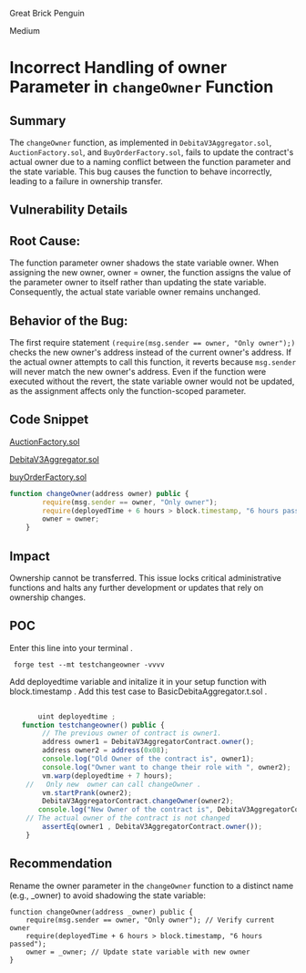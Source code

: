 Great Brick Penguin

Medium

# Incorrect Handling of owner Parameter in `changeOwner` Function

## Summary
The `changeOwner` function, as implemented in `DebitaV3Aggregator.sol`, `AuctionFactory.sol`, and `BuyOrderFactory.sol`, fails to update the contract's actual owner due to a naming conflict between the function parameter and the state variable. This bug causes the function to behave incorrectly, leading to a failure in ownership transfer.

## Vulnerability Details
## Root Cause:
The function parameter owner shadows the state variable owner. When assigning the new owner, owner = owner, the function assigns the value of the parameter owner to itself rather than updating the state variable. Consequently, the actual state variable owner remains unchanged.

## Behavior of the Bug:

The first require statement `(require(msg.sender == owner, "Only owner");)` checks the new owner's address instead of the current owner's address. If the actual owner attempts to call this function, it reverts because `msg.sender` will never match the new owner's address.
Even if the function were executed without the revert, the state variable owner would not be updated, as the assignment affects only the function-scoped parameter.

## Code Snippet
[AuctionFactory.sol](https://github.com/sherlock-audit/2024-11-debita-finance-v3/blob/main/Debita-V3-Contracts/contracts/auctions/AuctionFactory.sol#L218-L222)

[DebitaV3Aggregator.sol](https://github.com/sherlock-audit/2024-11-debita-finance-v3/blob/main/Debita-V3-Contracts/contracts/DebitaV3Aggregator.sol#L682-L686)

[buyOrderFactory.sol](https://github.com/sherlock-audit/2024-11-debita-finance-v3/blob/main/Debita-V3-Contracts/contracts/buyOrders/buyOrderFactory.sol#L185-L190)

``` javascript
function changeOwner(address owner) public {
        require(msg.sender == owner, "Only owner");
        require(deployedTime + 6 hours > block.timestamp, "6 hours passed");
        owner = owner;
    }
```
## Impact
Ownership cannot be transferred. This issue locks critical administrative functions and halts any further development or updates that rely on ownership changes.

## POC
Enter this line into your terminal .
```solidity
 forge test --mt testchangeowner -vvvv
```
Add deployedtime variable and initalize it in your setup function with block.timestamp . Add this test case to BasicDebitaAggregator.t.sol .

```javascript
   
       uint deployedtime ;
   function testchangeowner() public {
        // The previous owner of contract is owner1.
        address owner1 = DebitaV3AggregatorContract.owner();
        address owner2 = address(0x08);
        console.log("Old Owner of the contract is", owner1);
        console.log("Owner want to change their role with ", owner2);
        vm.warp(deployedtime + 7 hours);
    //   Only new  owner can call changeOwner .
        vm.startPrank(owner2);
        DebitaV3AggregatorContract.changeOwner(owner2);
       console.log("New Owner of the contract is", DebitaV3AggregatorContract.owner());
    // The actual owner of the contract is not changed
        assertEq(owner1 , DebitaV3AggregatorContract.owner());
    }
``` 
## Recommendation
Rename the owner parameter in the `changeOwner` function to a distinct name (e.g., _owner) to avoid shadowing the state variable:
```solidity
function changeOwner(address _owner) public {
    require(msg.sender == owner, "Only owner"); // Verify current owner
    require(deployedTime + 6 hours > block.timestamp, "6 hours passed");
    owner = _owner; // Update state variable with new owner
}
```